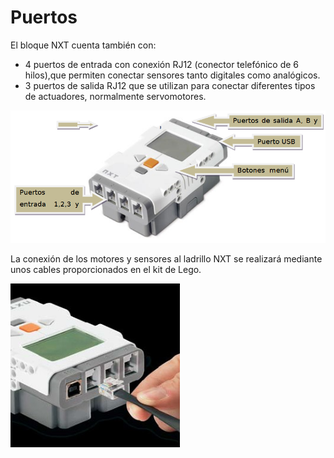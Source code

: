 # Puertos

El bloque NXT cuenta también con:

- 4 puertos de entrada con conexión RJ12 (conector telefónico de 6 hilos),que permiten conectar sensores tanto digitales como analógicos.
- 3 puertos de salida RJ12 que se utilizan para conectar diferentes tipos de actuadores, normalmente servomotores.

![imagen](img/2019-12-12-17-41-15.png)

La conexión de los motores y sensores al ladrillo NXT se realizará mediante unos cables proporcionados en el kit de Lego.

![imagen](img/2019-12-12-17-42-59.png)
